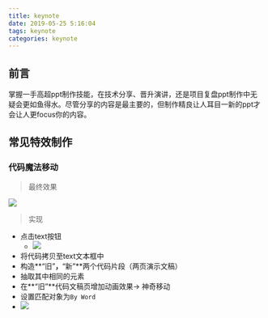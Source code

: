 ```yaml
---
title: keynote
date: 2019-05-25 5:16:04
tags: keynote
categories: keynote
---
```

<div><!--more--></div>

## 前言

掌握一手高超ppt制作技能，在技术分享、晋升演讲，还是项目复盘ppt制作中无疑会更如鱼得水。尽管分享的内容是最主要的，但制作精良让人耳目一新的ppt才会让人更focus你的内容。


## 常见特效制作


### 代码魔法移动

> 最终效果

![](https://s10.mogucdn.com/mlcdn/c45406/190524_0432b7k5i74dceec7h2ejh8k622dk_450x253.gif)

> 实现

* 点击text按钮
    * ![](https://s10.mogucdn.com/mlcdn/c45406/190524_5j60a9d8ikd5jhjiijg657ja31b4b_47x26.png)
* 将代码拷贝至text文本框中
* 构造**“旧”**，**“新”**两个代码片段（两页演示文稿）
* 抽取其中相同的元素
* 在**“旧”**代码文稿页增加动画效果-> 神奇移动
* 设置匹配对象为`By Word`
* ![](https://s10.mogucdn.com/mlcdn/c45406/190524_3a1k9gi0a81g0c291593cc5ffcc1d_271x268.png)

